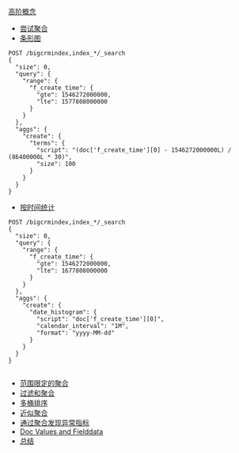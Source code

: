[高阶概念](https://www.elastic.co/guide/cn/elasticsearch/guide/current/aggs-high-level.html)

* [尝试聚合](https://www.elastic.co/guide/cn/elasticsearch/guide/current/_aggregation_test_drive.html)
* [条形图](https://www.elastic.co/guide/cn/elasticsearch/guide/current/_building_bar_charts.html)

```
POST /bigcrmindex,index_*/_search
{
  "size": 0, 
  "query": {
    "range": {
      "f_create_time": {
        "gte": 1546272000000,
        "lte": 1577808000000
      }
    }
  }, 
  "aggs": {
    "create": {
      "terms": {
        "script": "(doc['f_create_time'][0] - 1546272000000L) / (86400000L * 30)",
        "size": 100
      }
    }
  }
}

```

* [按时间统计](https://www.elastic.co/guide/cn/elasticsearch/guide/current/_looking_at_time.html)

```
POST /bigcrmindex,index_*/_search
{
  "size": 0, 
  "query": {
    "range": {
      "f_create_time": {
        "gte": 1546272000000,
        "lte": 1677808000000
      }
    }
  }, 
  "aggs": {
    "create": {
      "date_histogram": {
        "script": "doc['f_create_time'][0]",
        "calendar_interval": "1M",
        "format": "yyyy-MM-dd" 
      }
    }
  }
}


```

* [范围限定的聚合](https://www.elastic.co/guide/cn/elasticsearch/guide/current/_scoping_aggregations.html)
* [过滤和聚合](https://www.elastic.co/guide/cn/elasticsearch/guide/current/_filtering_queries_and_aggregations.html)
* [多桶排序](https://www.elastic.co/guide/cn/elasticsearch/guide/current/_sorting_multivalue_buckets.html)
* [近似聚合](https://www.elastic.co/guide/cn/elasticsearch/guide/current/_approximate_aggregations.html)
* [通过聚合发现异常指标](https://www.elastic.co/guide/cn/elasticsearch/guide/current/significant-terms.html)
* [Doc Values and Fielddata](https://www.elastic.co/guide/cn/elasticsearch/guide/current/docvalues-and-fielddata.html)
* [总结](https://www.elastic.co/guide/cn/elasticsearch/guide/current/_closing_thoughts.html)



